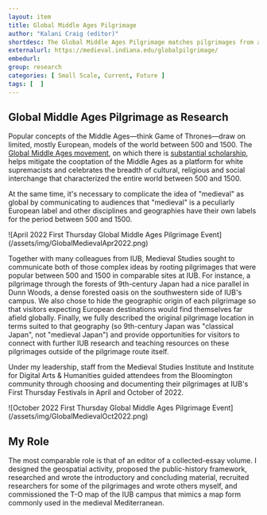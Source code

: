 ```yaml
---
layout: item
title: Global Middle Ages Pilgrimage
author: "Kalani Craig (editor)"
shortdesc: The Global Middle Ages Pilgrimage matches pilgrimages from all over the globe undertaken between 500 and 1500 and maps them onto locations at IUB that serve a similar purpose.
externalurl: https://medieval.indiana.edu/globalpilgrimage/
embedurl: 
group: research
categories: [ Small Scale, Current, Future ]
tags: [  ]
---
```


## Global Middle Ages Pilgrimage as Research

Popular concepts of the Middle Ages&mdash;think Game of Thrones&mdash;draw on limited, mostly European, models of the world between 500 and 1500. The [Global Middle Ages movement](http://globalmiddleages.org/about), on which there is [substantial scholarship](https://www.cambridge.org/core/elements/abs/global-middle-ages/8A93324E51AC2137A659ACD266A9165C), helps mitigate the cooptation of the Middle Ages as a platform for white supremacists and celebrates the breadth of cultural, religious and social interchange that characterized the entire world between 500 and 1500.

At the same time, it's necessary to complicate the idea of "medieval" as global by  communicating to audiences that "medieval" is a peculiarly European label and other disciplines and geographies have their own labels for the period between 500 and 1500.

<div class="flexible-article-image-right">
<div class="thumbnail" markdown="1" >
![April 2022 First Thursday Global Middle Ages Pilgrimage Event](/assets/img/GlobalMedievalApr2022.png)
</div>
</div>

Together with many colleagues from IUB, Medieval Studies sought to communicate both of those complex ideas by rooting pilgrimages that were popular between 500 and 1500 in comparable sites at IUB. For instance, a pilgrimage through the forests of 9th-century Japan had a nice parallel in Dunn Woods, a dense forested oasis on the southwestern side of IUB's campus. We also chose to hide the geographic origin of each pilgrimage so that visitors expecting European destinations would find themselves far afield globally. Finally, we fully described the original pilgrimage location in terms suited to that geography (so 9th-century Japan was "classical Japan", not "medieval Japan") and provide opportunities for visitors to connect with further IUB research and teaching resources on these pilgrimages outside of the pilgrimage route itself.

Under my leadership, staff from the Medieval Studies Institute and Institute for Digital Arts & Humanities guided attendees from the Bloomington community through choosing and documenting their pilgrimages at IUB's First Thursday Festivals in April and October of 2022.

<div class="flexible-article-image-right">
<div class="thumbnail" markdown="1" >
![October 2022 First Thursday Global Middle Ages Pilgrimage Event](/assets/img/GlobalMedievalOct2022.png)
</div>
</div>

## My Role

The most comparable role is that of an editor of a collected-essay volume. I designed the geospatial activity, proposed the public-history framework, researched and wrote the introductory and concluding material, recruited researchers for some of the pilgrimages and wrote others myself, and commissioned the T-O map of the IUB campus that mimics a map form commonly used in the medieval Mediterranean.


